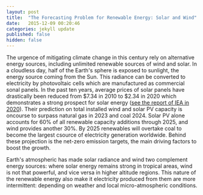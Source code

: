 ```yaml
---
layout: post
title:  "The Forecasting Problem for Renewable Energy: Solar and Wind"
date:   2015-12-09 00:20:46
categories: jekyll update
published: false
hidden: false
---
```


The urgence of mitigating climate change in this century rely on alternative energy sources, including unlimited renewable sources of wind and solar. In a cloudless day, half of the Earth's sphere is exposed to sunlight, the energy source coming from the Sun. This radiance can be converted to electricity by photovoltaic cells which are manufactured as commercial sonal panels. In the past ten years, average prices of solar panels have drastically been reduced from $7.34 in 2010 to $2.34 in 2020 which demonstrates a strong prospect for solar energy ([see the report of IEA in 2020](https://www.iea.org/reports/renewables-2020?mode=overview)). Their prediction on total installed wind and solar PV capacity is oncourse to surpass natural gas in 2023 and coal 2024. Solar PV alone accounts for 60% of all renewable capacity additions through 2025, and wind provides another 30%. By 2025 renewables will overtake coal to become the largest csource of electricity generation worldwide. Behind these projection is the net-zero emission targets, the main driving factors to boost the growth. 

Earth's atmospheric has made solar radiance and wind two complement energy sources: where solar energy remains strong in tropical areas, wind is not that powerful, and vice versa in higher altitude regions. This nature of the renewable energy also make it electricity produced from them are more intermittent: depending on weather and local micro-atmospheric conditions.
